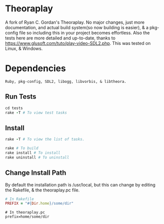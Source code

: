 # Theoraplay
A fork of Ryan C. Gordan's Theoraplay. No major changes, just more documentation, and actual build system(so now building is easier), & a pkg-config file so including this in your project becomes effortless.
Also the tests here are more detailed and up-to-date, thanks to https://www.glusoft.com/tuto/play-video-SDL2.php. This was tested on Linux, & Windows.

# Dependencies
```
Ruby, pkg-config, SDL2, libogg, libvorbis, & libtheora.
```

## Run Tests
```ruby
cd tests
rake -T # To view test tasks
```

## Install
```ruby
rake -T # To view the list of tasks.

rake # To build
rake install # To install
rake uninstall # To uninstall
```

## Change Install Path
By default the installation path is /usr/local, but this can change by editing the Rakefile, & the theoraplay.pc file.
```ruby
# In Rakefile
PREFIX = "#{Dir.home}/some/dir"
```
```shell
# In theoraplay.pc
prefix=home/some/dir
```
